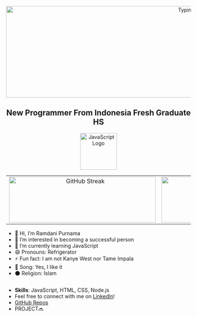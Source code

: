 <div align="center">
  <img src="https://readme-typing-svg.demolab.com/?font=Times+New+Roman&weight=500&duration=4000&pause=1000&color=F39C12&background=00000000&center=true&width=1000&lines=Assalamu'alaikum;Welcome+To+My+GitHub+Profiles!+" alt="Typing SVG" width="1000" height="250" />
</div>

<h2 align="center">New Programmer From Indonesia Fresh Graduate HS</h2>

<p align="center">
  <img src="https://upload.wikimedia.org/wikipedia/commons/6/6a/JavaScript-logo.png" alt="JavaScript Logo" width="100"/>
</p>

<table>
  <tr>
    <!-- Gambar di Kiri -->
    <td align="center" width="50%">
      <img src="https://streak-stats.demolab.com?user=Ramdani%20&theme=iceberg&hide_border=true" alt="GitHub Streak" width="400" height="125" />
    </td>
    <!-- Gambar di Kanan -->
    <td align="center" width="50%">
      <img src="https://github-readme-stats.vercel.app/api/top-langs/?username=Ramdaniprnm&theme=gotham&show_icons=true&hide_border=true&layout=compact" alt="Top Languages" width="400" height="125" />
    </td>
  </tr>
</table>

- 👋 Hi, I’m Ramdani Purnama
- 👀 I’m interested in becoming a successful person
- 🌱 I’m currently learning JavaScript
- 😄 Pronouns: Refrigerator 
- ⚡ Fun fact: I am not Kanye West nor Tame Impala
- 🎵 Song: Yes, I like it
- 🌑 Religion: Islam

##

- **Skills**: JavaScript, HTML, CSS, Node.js
- Feel free to connect with me on [LinkedIn](https://www.linkedin.com/in/ramdani-purnama-9312b8312/?trk=opento_sprofile_pfeditor)!
- [GitHub Repos](https://github.com/ramdaniprnm)
- PROJECT🔜
<!---
ramdanipurnama/ramdani is a Human Being, This is My Overview repository 
--->
